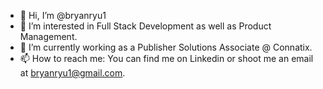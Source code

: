 - 👋 Hi, I’m @bryanryu1
- 👀 I’m interested in Full Stack Development as well as Product Management.
- 🌱 I’m currently working as a Publisher Solutions Associate @ Connatix.
- 📫 How to reach me: You can find me on Linkedin or shoot me an email at bryanryu1@gmail.com.

<!---
bryanryu1/bryanryu1 is a ✨ special ✨ repository because its `README.md` (this file) appears on your GitHub profile.
You can click the Preview link to take a look at your changes.
--->
